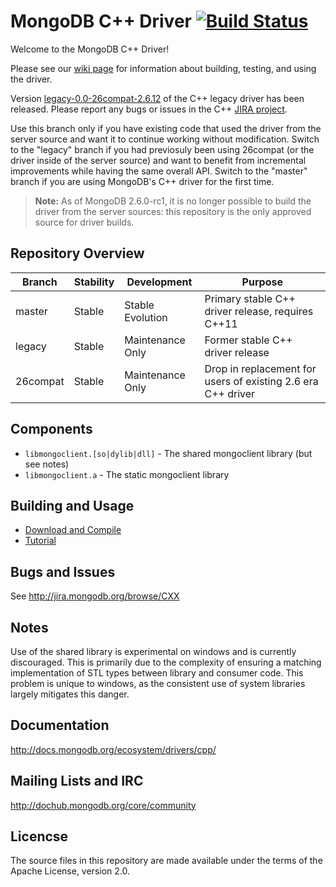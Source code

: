 # MongoDB C++ Driver [![Build Status](https://travis-ci.org/mongodb/mongo-cxx-driver.svg?branch=26compat)](https://travis-ci.org/mongodb/mongo-cxx-driver)
Welcome to the MongoDB C++ Driver!

Please see our [wiki page](https://github.com/mongodb/mongo-cxx-driver/wiki/Download-and-Compile-the-Legacy-Driver) for information about building, testing, and using the driver.

  Version [legacy-0.0-26compat-2.6.12](https://github.com/mongodb/mongo-cxx-driver/tree/legacy-0.0-26compat-2.6.11) of the
  C++ legacy driver has been released. Please report any bugs or issues in the C++
  [JIRA project](http://jira.mongodb.org/browse/CXX).

Use this branch only if you have existing code that used the driver
from the server source and want it to continue working without
modification. Switch to the "legacy" branch if you had previosuly been
using 26compat (or the driver inside of the server source) and want to
benefit from incremental improvements while having the same overall
API. Switch to the "master" branch if you are using MongoDB's C++
driver for the first time.

> **Note:** As of MongoDB 2.6.0-rc1, it is no longer possible to build the driver from the server sources: this repository is the only approved source for driver builds.

## Repository Overview

| Branch   | Stability   | Development       | Purpose                                                      |
| -------- | ------------| ----------------- | -----------------------------------------------------        |
| master   | Stable      | Stable Evolution  | Primary stable C++ driver release, requires C++11            |
| legacy   | Stable      | Maintenance Only  | Former stable C++ driver release                             |
| 26compat | Stable      | Maintenance Only  | Drop in replacement for users of existing 2.6 era C++ driver |

## Components

  - `libmongoclient.[so|dylib|dll]` - The shared mongoclient library (but see notes)
  - `libmongoclient.a` - The static mongoclient library

## Building and Usage

  - [Download and Compile](https://github.com/mongodb/mongo-cxx-driver/wiki/Download%20and%20Compile)
  - [Tutorial](https://github.com/mongodb/mongo-cxx-driver/wiki/Tutorial)

## Bugs and Issues

  See http://jira.mongodb.org/browse/CXX

## Notes

  Use of the shared library is experimental on windows and is currently
  discouraged. This is primarily due to the complexity of ensuring a matching
  implementation of STL types between library and consumer code. This problem
  is unique to windows, as the consistent use of system libraries largely
  mitigates this danger.

## Documentation

  http://docs.mongodb.org/ecosystem/drivers/cpp/

## Mailing Lists and IRC

  http://dochub.mongodb.org/core/community

## Licencse

  The source files in this repository are made available under the terms of the
  Apache License, version 2.0.
